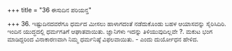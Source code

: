 +++
title = "36 ಈಸುದಿನ ಪರಿಯನ್ತ"

+++
36. ಇಷ್ಟುದಿನದವರೆಗೂ ಧರ್ಮದ ಮೀಸಲು ಹಾಳಾಗದಂತೆ ನಡೆದುಕೊಂಡು ಬಹಳ ಆಯಾಸವನ್ನು ಸೈರಿಸಿದಿರಿ. ಇಂದಿನ ಯುದ್ಧದಲ್ಲಿ ಧರ್ಮಗತಿಗೆ ಆಘಾತವಾಯಿತು. ಜ್ಞಾನಿಗಳು ಇದನ್ನು ತಿಳಿಯುವುದಿಲ್ಲವೇ ?. ಮಕುಟ ಭಂಗ ಮಾಡಿದ್ದರಿಂದ ವಿನಾಕಾರಣವಾಗಿ ನಿಮ್ಮ ಧರ್ಮನಿಷ್ಠೆ ವಿಫಲವಾಯಿತು. - ಎಂದು ದುರ್ಯೋಧನ ಹೇಳಿದ.